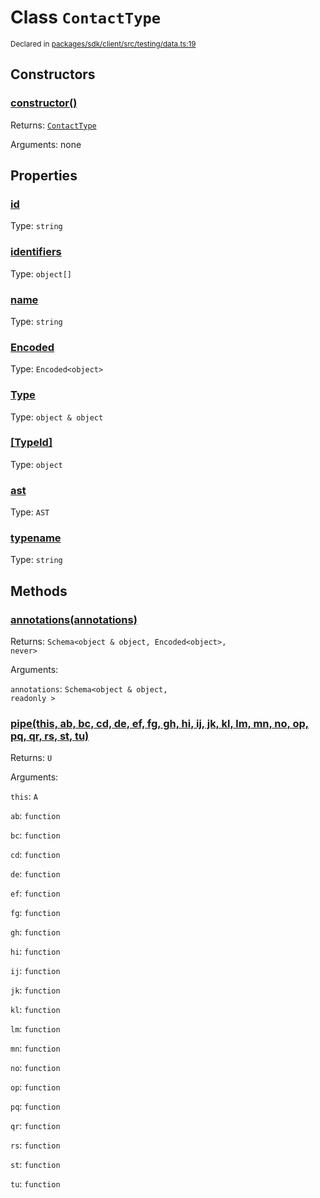 # Class `ContactType`
<sub>Declared in [packages/sdk/client/src/testing/data.ts:19](https://github.com/dxos/dxos/blob/a81c792ef/packages/sdk/client/src/testing/data.ts#L19)</sub>




## Constructors
### [constructor()]()




Returns: <code>[ContactType](/api/@dxos/client/classes/ContactType)</code>

Arguments: none





## Properties
### [id]()
Type: <code>string</code>



### [identifiers](https://github.com/dxos/dxos/blob/a81c792ef/packages/sdk/client/src/testing/data.ts#L21)
Type: <code>object[]</code>



### [name](https://github.com/dxos/dxos/blob/a81c792ef/packages/sdk/client/src/testing/data.ts#L20)
Type: <code>string</code>



### [Encoded]()
Type: <code>Encoded&lt;object&gt;</code>



### [Type]()
Type: <code>object & object</code>



### [[TypeId]]()
Type: <code>object</code>



### [ast]()
Type: <code>AST</code>



### [typename]()
Type: <code>string</code>




## Methods
### [annotations(annotations)]()




Returns: <code>Schema&lt;object & object, Encoded&lt;object&gt;, never&gt;</code>

Arguments: 

`annotations`: <code>Schema&lt;object & object, readonly &gt;</code>


### [pipe(this, ab, bc, cd, de, ef, fg, gh, hi, ij, jk, kl, lm, mn, no, op, pq, qr, rs, st, tu)]()




Returns: <code>U</code>

Arguments: 

`this`: <code>A</code>

`ab`: <code>function</code>

`bc`: <code>function</code>

`cd`: <code>function</code>

`de`: <code>function</code>

`ef`: <code>function</code>

`fg`: <code>function</code>

`gh`: <code>function</code>

`hi`: <code>function</code>

`ij`: <code>function</code>

`jk`: <code>function</code>

`kl`: <code>function</code>

`lm`: <code>function</code>

`mn`: <code>function</code>

`no`: <code>function</code>

`op`: <code>function</code>

`pq`: <code>function</code>

`qr`: <code>function</code>

`rs`: <code>function</code>

`st`: <code>function</code>

`tu`: <code>function</code>


